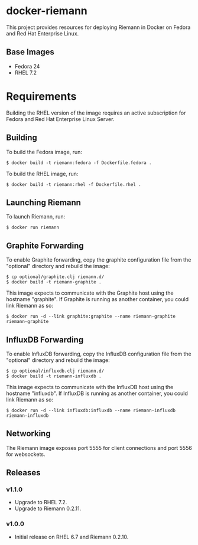 # docker-riemann

This project provides resources for deploying Riemann in Docker on Fedora and
Red Hat Enterprise Linux.

## Base Images

- Fedora 24
- RHEL 7.2

# Requirements

Building the RHEL version of the image requires an active subscription for
Fedora and Red Hat Enterprise Linux Server.

## Building

To build the Fedora image, run:

```.shell
$ docker build -t riemann:fedora -f Dockerfile.fedora .
```

To build the RHEL image, run:

```.shell
$ docker build -t riemann:rhel -f Dockerfile.rhel .
```

## Launching Riemann

To launch Riemann, run:

```.shell
$ docker run riemann
```

## Graphite Forwarding

To enable Graphite forwarding, copy the graphite configuration file from the
"optional" directory and rebuild the image:

```.shell
$ cp optional/graphite.clj riemann.d/
$ docker build -t riemann-graphite .
```

This image expects to communicate with the Graphite host using the hostname
"graphite". If Graphite is running as another container, you could link Riemann
as so:

```.shell
$ docker run -d --link graphite:graphite --name riemann-graphite riemann-graphite
```

## InfluxDB Forwarding

To enable InfluxDB forwarding, copy the InfluxDB configuration file from the
"optional" directory and rebuild the image:

```.shell
$ cp optional/influxdb.clj riemann.d/
$ docker build -t riemann-influxdb .
```

This image expects to communicate with the InfluxDB host using the hostname
"influxdb". If InfluxDB is running as another container, you could link Riemann
as so:

```.shell
$ docker run -d --link influxdb:influxdb --name riemann-influxdb riemann-influxdb
```

## Networking

The Riemann image exposes port 5555 for client connections and port 5556 for
websockets.

## Releases

### v1.1.0

- Upgrade to RHEL 7.2.
- Upgrade to Riemann 0.2.11.

### v1.0.0

- Initial release on RHEL 6.7 and Riemann 0.2.10.
